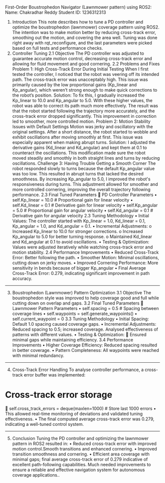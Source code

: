 First-Order Boustrophedon Navigator (Lawnmower pattern) using ROS2:
Name: Chakradhar Reddy
Student ID: 1236312313
1.	Introduction
This note describes how to tune a PD controller and optimize the boustrophedon (lawnmower) coverage pattern using ROS2. The intention was to make motion better by reducing cross-track error, smoothing out the motion, and covering the area well. Tuning was done right away with rqt_reconfigure, and the last parameters were picked based on full tests and performance checks.
2. Controller Tuning
2.1 Objective
The PD controller was adjusted to guarantee accurate motion control, decreasing cross-track error and allowing for fluid movement and good cornering.
2.2 Problems and Fixes
Problem 1: High Cross-Track Error During Initial Testing
When I first tested the controller, I noticed that the robot was veering off its intended path. The cross-track error was unacceptably high. This issue was primarily caused by the low proportional gains (Kp_linear and Kp_angular), which weren’t strong enough to make quick corrections to the robot’s position.
Solution:
To fix this, I gradually increased the Kp_linear to 10.0 and Kp_angular to 5.0. With these higher values, the robot was able to correct its path much more effectively. The result was that the robot started following the trajectory more accurately, and the cross-track error dropped significantly. This improvement in correction led to smoother, more controlled motion.
Problem 2: Motion Stability Issues with Default Settings
Motion was jerky and oscillatory with the original settings. After a short distance, the robot started to wobble and exhibit oscillations after moving smoothly at first. This issue was especially apparent when making abrupt turns.
Solution: I adjusted the derivative gains (Kd_linear and Kd_angular) and kept them at 0.1 to counteract the oscillations. This modification made sure the robot moved steadily and smoothly in both straight lines and turns by reducing oscillations.
Challenge 3: Having Trouble Getting a Smooth Corner
The robot responded slowly to turns because the default Kp_angular value was too low. This resulted in abrupt turns that lacked the desired smoothness.
By increasing Kp_angular to 5.0, I improved the robot's responsiveness during turns. This adjustment allowed for smoother and more controlled cornering, improving the overall trajectory following performance.
 2.3 Final Tuned Parameters
	PD Controller Parameters
•	self.Kp_linear = 10.0   # Proportional gain for linear velocity
•	self.Kd_linear = 0.1    # Derivative gain for linear velocity
•	self.Kp_angular = 5.0   # Proportional gain for angular velocity
•	self.Kd_angular = 0.1   # Derivative gain for angular velocity
2.3 Tuning Methodology
•	Initial Values: The controller started with Kp_linear = 1.0, Kd_linear = 0.1, Kp_angular = 1.0, and Kd_angular = 0.1.
•	Incremental Adjustments:
o	Increased Kp_linear to 10.0 for stronger corrections.
o	Increased Kp_angular to 5.0 for better turning response.
o	Maintained Kd_linear and Kd_angular at 0.1 to avoid oscillations.
•	Testing & Optimization:
Values were adjusted iteratively while watching cross-track error and motion stability.
2.4 Performance Improvements
•	Reduced Cross-Track Error: Better following the path.
•	Smoother Motion: Minimal oscillations, cutting down on jerky moves.
•	Improved Cornering Performance: More sensitivity in bends because of bigger Kp_angular
•	Final Average Cross-Track Error: 0.279, indicating significant improvement in path accuracy.
________________________________________
3. Boustrophedon (Lawnmower) Pattern Optimization
3.1 Objective
The boustrophedon style was improved to help coverage good and full while cutting down on overlap and gaps.
3.2 Final Tuned Parameters
	Lawnmower Pattern Parameters
•	self.spacing = 0.5  # Spacing between coverage lines
•	self.waypoints = self.generate_waypoints()
•	self.current_waypoint = 0
3.3 Tuning Methodology
•	Initial Spacing: Default 1.0 spacing caused coverage gaps.
•	Incremental Adjustments:
                Reduced spacing to 0.5; increased coverage.
                Analysed effectiveness of patterns with different values.
•	Testing & Optimization:
	Ensured minimal gaps while maintaining efficiency.
3.4 Performance Improvements
•	Higher Coverage Efficiency: Reduced spacing resulted in better coverage.
•	Pattern Completeness: All waypoints were reached with minimal redundancy.
________________________________________
4. Cross-Track Error Handling
To analyse controller performance, a cross-track error buffer was implemented:
# Cross-track error storage
	self.cross_track_errors = deque(maxlen=1000)  # Store last 1000 errors
•	This allowed real-time monitoring of deviations and validated tuning effectiveness.
•	The final computed average cross-track error was 0.279, indicating a well-tuned control system.
________________________________________
5. Conclusion
Tuning the PD controller and optimizing the lawnmower pattern in ROS2 resulted in:
•	Reduced cross-track error with improved motion control.Smooth transitions and enhanced cornering.
•	Improved transition smoothness and cornering.
•	Efficient area coverage with minimal gaps; final average cross-track error of 0.279 indicative of excellent path-following capabilities.
Much needed improvements to ensure a reliable and effective navigation system for autonomous coverage applications..
